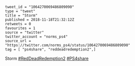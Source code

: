 ```
tweet_id = "1064270069486809090"
type = "tweet"
title = "Storm"
published = 2018-11-18T21:32:12Z
retweets = 0
favourites = 1
source = "twitter"
twitter_account = "norms_ps4"
source_url = "https://twitter.com/norms_ps4/status/1064270069486809090"
tag = [ "ps4share", "reddeadredemption2",]
```

Storm [#RedDeadRedemption2](/tags/reddeadredemption2/) [#PS4share](/tags/ps4share/)

<p class='image'><img src='http://mnf.m17s.net/2018/11/18/DsUL_HtWoAcYGzd.jpg' alt=''></p>

